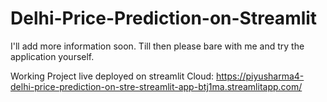 # Delhi-Price-Prediction-on-Streamlit


I'll add more information soon. Till then please bare with me and try the application yourself.

Working Project live deployed on streamlit Cloud: https://piyusharma4-delhi-price-prediction-on-stre-streamlit-app-btj1ma.streamlitapp.com/
